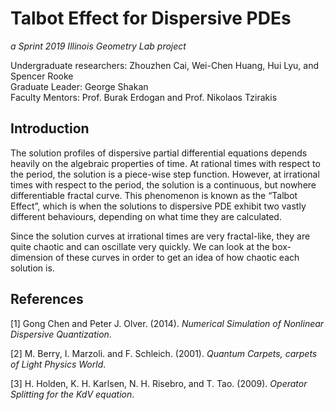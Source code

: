 # Talbot Effect for Dispersive PDEs

*a Sprint 2019 Illinois Geometry Lab project*

Undergraduate researchers: Zhouzhen Cai, Wei-Chen Huang, Hui Lyu, and Spencer Rooke <br />
Graduate Leader: George Shakan <br />
Faculty Mentors: Prof. Burak Erdogan and Prof. Nikolaos Tzirakis

## Introduction

The solution profiles of dispersive partial differential equations depends heavily on the algebraic properties of time. At rational times with respect to the period, the solution is a piece-wise step function. However, at irrational times with respect to the period, the solution is a continuous, but nowhere differentiable fractal curve. This phenomenon is known as the “Talbot Effect”, which is when the solutions to dispersive PDE exhibit two vastly different behaviours, depending on what time they are calculated.

Since the solution curves at irrational times are very fractal-like, they are quite chaotic and can oscillate very quickly. We can look at the box-dimension of these curves in order to get an idea of how chaotic each solution is.

## References

[1] Gong Chen and Peter J. Olver. (2014). *Numerical Simulation of Nonlinear Dispersive Quantization*.

[2] M. Berry, I. Marzoli. and F. Schleich. (2001). *Quantum Carpets, carpets of Light Physics World*.

[3] H. Holden, K. H. Karlsen, N. H. Risebro, and T. Tao. (2009). *Operator Splitting for the KdV equation*.
